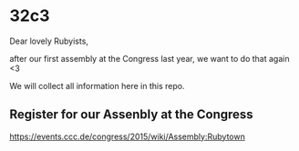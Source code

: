 # 32c3

Dear lovely Rubyists,

after our first assembly at the Congress last year, we want to do that again <3

We will collect all information here in this repo.

## Register for our Assenbly at the Congress
https://events.ccc.de/congress/2015/wiki/Assembly:Rubytown
